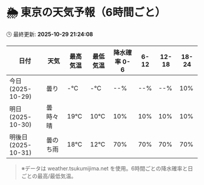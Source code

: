 # 🌦️ 東京の天気予報（6時間ごと）

🕒 最終更新: **2025-10-29 21:24:08**

| 日付 | 天気 | 最高気温 | 最低気温 | 降水確率 0-6 | 6-12 | 12-18 | 18-24 |
|------|------|----------|----------|------------|------|------|------|
| 今日 (2025-10-29) | 曇り | -℃ | -℃ | --% | --% | --% | 10% |
| 明日 (2025-10-30) | 曇時々晴 | 19℃ | 10℃ | 10% | 10% | 10% | 10% |
| 明後日 (2025-10-31) | 曇のち雨 | 18℃ | 12℃ | 70% | 70% | 70% | 70% |

> ※データは weather.tsukumijima.net を使用。6時間ごとの降水確率と日ごとの最高/最低気温。